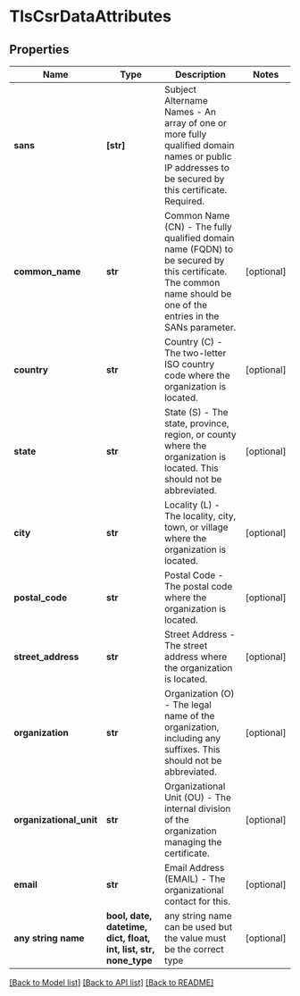 # TlsCsrDataAttributes


## Properties
Name | Type | Description | Notes
------------ | ------------- | ------------- | -------------
**sans** | **[str]** | Subject Altername Names - An array of one or more fully qualified domain names or public IP addresses to be secured by this certificate. Required. | 
**common_name** | **str** | Common Name (CN) - The fully qualified domain name (FQDN) to be secured by this certificate. The common name should be one of the entries in the SANs parameter. | [optional] 
**country** | **str** | Country (C) - The two-letter ISO country code where the organization is located. | [optional] 
**state** | **str** | State (S) - The state, province, region, or county where the organization is located. This should not be abbreviated. | [optional] 
**city** | **str** | Locality (L) - The locality, city, town, or village where the organization is located. | [optional] 
**postal_code** | **str** | Postal Code - The postal code where the organization is located. | [optional] 
**street_address** | **str** | Street Address - The street address where the organization is located. | [optional] 
**organization** | **str** | Organization (O) - The legal name of the organization, including any suffixes. This should not be abbreviated. | [optional] 
**organizational_unit** | **str** | Organizational Unit (OU) - The internal division of the organization managing the certificate. | [optional] 
**email** | **str** | Email Address (EMAIL) - The organizational contact for this. | [optional] 
**any string name** | **bool, date, datetime, dict, float, int, list, str, none_type** | any string name can be used but the value must be the correct type | [optional]

[[Back to Model list]](../README.md#documentation-for-models) [[Back to API list]](../README.md#documentation-for-api-endpoints) [[Back to README]](../README.md)


